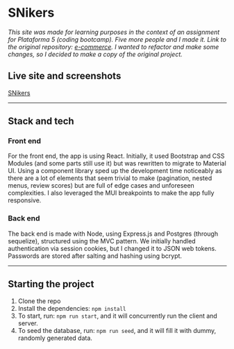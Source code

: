 # SNikers

_This site was made for learning purposes in the context of an assignment for Plataforma 5 (coding bootcamp). Five more people and I made it. Link to the original repository: [e-commerce](https://github.com/dcrescimbeni/e-commerce). I wanted to refactor and make some changes, so I decided to make a copy of the original project._

## Live site and screenshots

[SNikers](https://snikers.netlify.app/)

---

## Stack and tech

### Front end

For the front end, the app is using React. Initially, it used Bootstrap and CSS Modules (and some parts still use it) but was rewritten to migrate to Material UI. Using a component library sped up the development time noticeably as there are a lot of elements that seem trivial to make (pagination, nested menus, review scores) but are full of edge cases and unforeseen complexities. I also leveraged the MUI breakpoints to make the app fully responsive.

### Back end

The back end is made with Node, using Express.js and Postgres (through sequelize), structured using the MVC pattern. We initially handled authentication via session cookies, but I changed it to JSON web tokens. Passwords are stored after salting and hashing using bcrypt.

---

## Starting the project

1. Clone the repo
2. Install the dependencies: `npm install`
3. To start, run: `npm run start`, and it will concurrently run the client and server.
4. To seed the database, run: `npm run seed`, and it will fill it with dummy, randomly generated data.
